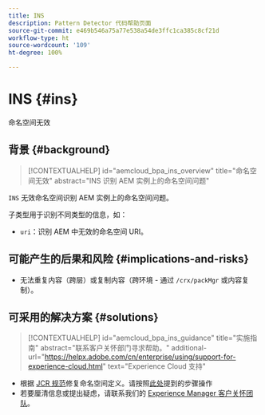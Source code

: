 ```yaml
---
title: INS
description: Pattern Detector 代码帮助页面
source-git-commit: e469b546a75a77e538a54de3ffc1ca385c8cf21d
workflow-type: ht
source-wordcount: '109'
ht-degree: 100%

---
```


# INS {#ins}

命名空间无效

## 背景 {#background}

>[!CONTEXTUALHELP]
>id="aemcloud_bpa_ins_overview"
>title="命名空间无效"
>abstract="INS 识别 AEM 实例上的命名空间问题"

`INS`  无效命名空间识别 AEM 实例上的命名空间问题。

子类型用于识别不同类型的信息，如：

* `uri`：识别 AEM 中无效的命名空间 URI。

## 可能产生的后果和风险 {#implications-and-risks}

* 无法重复内容（跨层）或复制内容（跨环境 - 通过 `/crx/packMgr` 或内容复制）。

## 可采用的解决方案 {#solutions}

>[!CONTEXTUALHELP]
>id="aemcloud_bpa_ins_guidance"
>title="实施指南"
>abstract="联系客户关怀部门寻求帮助。"
>additional-url="https://helpx.adobe.com/cn/enterprise/using/support-for-experience-cloud.html" text="Experience Cloud 支持"

* 根据 [JCR 规范](https://developer.adobe.com/experience-manager/reference-materials/spec/jcr/1.0/4.5_Namespaces.html)修复命名空间定义。请按照[此处](https://experienceleaguecommunities.adobe.com/t5/adobe-experience-manager/how-can-i-delete-a-namespace-created-in-crx/td-p/225163)提到的步骤操作
* 若要厘清信息或提出疑虑，请联系我们的 [Experience Manager 客户关怀团队](https://helpx.adobe.com/cn/enterprise/using/support-for-experience-cloud.html)。